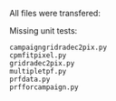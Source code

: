 All files were transfered:

Missing unit tests:
```
campaigngridradec2pix.py
cpmfitpixel.py
gridradec2pix.py
multipletpf.py
prfdata.py
prfforcampaign.py
```

